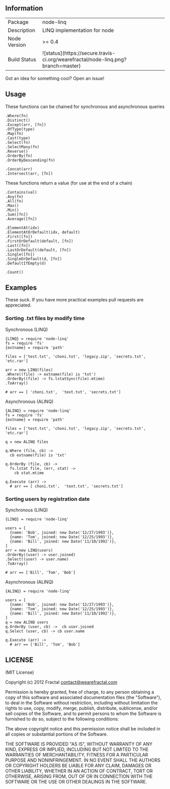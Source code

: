 ## Information

<table>
<tr> 
<td>Package</td><td>node-linq</td>
</tr>
<tr>
<td>Description</td>
<td>LINQ implementation for node</td>
</tr>
<tr>
<td>Node Version</td>
<td>>= 0.4</td>
</tr>
<tr>
<td>Build Status</td>
<td>![status](https://secure.travis-ci.org/wearefractal/node-linq.png?branch=master)</td>
</tr>
</table>

Got an idea for something cool? Open an issue!

## Usage

These functions can be chained for synchronous and asynchronous queries

```coffee-script
.Where(fn)
.Distinct()
.Except(arr, [fn])
.OfType(type)
.Map(fn)
.Cast(type)
.Select(fn)
.SelectMany(fn) 
.Reverse()
.OrderBy(fn)
.OrderByDescending(fn)

.Concat(arr)
.Intersect(arr, [fn])
```

These functions return a value (for use at the end of a chain)

```coffee-script
.Contains(val)
.Any(fn)
.All(fn)
.Max()
.Min()
.Sum([fn])
.Average([fn])

.ElementAt(idx)
.ElementAtOrDefault(idx, default)
.First([fn])
.FirstOrDefault(default, [fn])
.Last([fn])
.LastOrDefault(default, [fn])
.Single([fn])
.SingleOrDefault(d, [fn])
.DefaultIfEmpty(d)

.Count()
```
## Examples

These suck. If you have more practical examples pull requests are appreciated.

### Sorting .txt files by modify time
Synchronous (LINQ)

```coffee-script
{LINQ} = require 'node-linq'
fs = require 'fs'
{extname} = require 'path'

files = ['test.txt', 'choni.txt', 'legacy.zip', 'secrets.txt', 'etc.rar']

arr = new LINQ(files)
.Where((file) -> extname(file) is 'txt')
.OrderBy((file) -> fs.lstatSync(file).mtime)
.ToArray()

# arr == [ 'choni.txt',  'text.txt', 'secrets.txt']
```

Asynchronous (ALINQ)

```coffee-script
{ALINQ} = require 'node-linq'
fs = require 'fs'
{extname} = require 'path'

files = ['test.txt', 'choni.txt', 'legacy.zip', 'secrets.txt', 'etc.rar']

q = new ALINQ files

q.Where (file, cb) -> 
  cb extname(file) is 'txt'

q.OrderBy (file, cb) -> 
  fs.lstat file, (err, stat) ->
    cb stat.mtime

q.Execute (arr) ->
  # arr == [ choni.txt',  'text.txt', 'secrets.txt']
```

### Sorting users by registration date
Synchronous (LINQ)

```coffee-script
{LINQ} = require 'node-linq'

users = [
  {name: 'Bob', joined: new Date('12/27/1993')},
  {name: 'Tom', joined: new Date('12/25/1993')},
  {name: 'Bill', joined: new Date('11/10/1992')},
]
arr = new LINQ(users)
.OrderBy((user) -> user.joined)
.Select((user) -> user.name)
.ToArray()

# arr == ['Bill', 'Tom', 'Bob']
```

Asynchronous (ALINQ)

```coffee-script
{ALINQ} = require 'node-linq'

users = [
  {name: 'Bob', joined: new Date('12/27/1993')},
  {name: 'Tom', joined: new Date('12/25/1993')},
  {name: 'Bill', joined: new Date('11/10/1992')},
]
q = new ALINQ users
q.OrderBy (user, cb) ->  cb user.joined
q.Select (user, cb) -> cb user.name

q.Execute (arr) ->
  # arr == ['Bill', 'Tom', 'Bob']
```

## LICENSE

(MIT License)

Copyright (c) 2012 Fractal <contact@wearefractal.com>

Permission is hereby granted, free of charge, to any person obtaining
a copy of this software and associated documentation files (the
"Software"), to deal in the Software without restriction, including
without limitation the rights to use, copy, modify, merge, publish,
distribute, sublicense, and/or sell copies of the Software, and to
permit persons to whom the Software is furnished to do so, subject to
the following conditions:

The above copyright notice and this permission notice shall be
included in all copies or substantial portions of the Software.

THE SOFTWARE IS PROVIDED "AS IS", WITHOUT WARRANTY OF ANY KIND,
EXPRESS OR IMPLIED, INCLUDING BUT NOT LIMITED TO THE WARRANTIES OF
MERCHANTABILITY, FITNESS FOR A PARTICULAR PURPOSE AND
NONINFRINGEMENT. IN NO EVENT SHALL THE AUTHORS OR COPYRIGHT HOLDERS BE
LIABLE FOR ANY CLAIM, DAMAGES OR OTHER LIABILITY, WHETHER IN AN ACTION
OF CONTRACT, TORT OR OTHERWISE, ARISING FROM, OUT OF OR IN CONNECTION
WITH THE SOFTWARE OR THE USE OR OTHER DEALINGS IN THE SOFTWARE.
